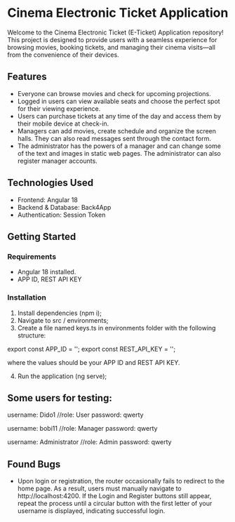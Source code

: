 # Cinema Electronic Ticket Application
Welcome to the Cinema Electronic Ticket (E-Ticket) Application repository! This project is designed to provide users with a seamless experience for browsing movies, booking tickets, and managing their cinema visits—all from the convenience of their devices.

## Features
- Everyone can browse movies and check for upcoming projections.
- Logged in users can view available seats and choose the perfect spot for their viewing experience.
- Users can purchase tickets at any time of the day and access them by their mobile device at check-in.
- Managers can add movies, create schedule and organize the screen halls. They can also read messages sent through the contact form.
- The administrator has the powers of a manager and can change some of the text and images in static web pages. The administrator can also register manager accounts.

## Technologies Used
- Frontend: Angular 18
- Backend & Database: Back4App
- Authentication: Session Token

## Getting Started

### Requirements
- Angular 18 installed.
- APP ID, REST API KEY

### Installation
1. Install dependencies (npm i);
2. Navigate to src / environments;
3. Create a file named keys.ts in environments folder with the following structure:

export const APP_ID = '';
export const  REST_API_KEY = '';

where the values should be your APP ID and REST API KEY.

4. Run the application (ng serve);

## Some users for testing:
username: Dido1             //role: User
password: qwerty

username: bobi11            //role: Manager
password: qwerty

username: Administrator     //role: Admin
password: qwerty

## Found Bugs
- Upon login or registration, the router occasionally fails to redirect to the home page. As a result, users must manually navigate to http://localhost:4200. If the Login and Register buttons still appear, repeat the process until a circular button with the first letter of your username is displayed, indicating successful login.